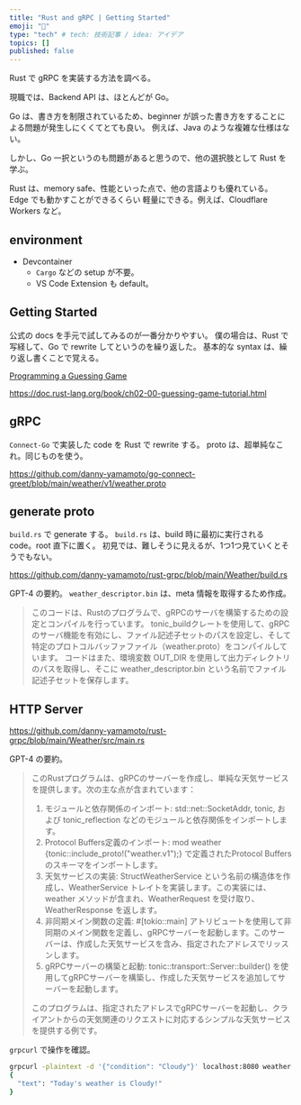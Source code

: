 ```yaml
---
title: "Rust and gRPC | Getting Started"
emoji: "🦁"
type: "tech" # tech: 技術記事 / idea: アイデア
topics: []
published: false
---
```

Rust で gRPC を実装する方法を調べる。

現職では、Backend API は、ほとんどが Go。

Go は、書き方を制限されているため、beginner が誤った書き方をすることによる問題が発生しにくくてとても良い。
例えば、Java のような複雑な仕様はない。

しかし、Go 一択というのも問題があると思うので、他の選択肢として Rust を学ぶ。

Rust は、memory safe、性能といった点で、他の言語よりも優れている。
Edge でも動かすことができるくらい 軽量にできる。例えば、Cloudflare Workers など。

## environment
- Devcontainer
   - `Cargo` などの setup が不要。
   - VS Code Extension も default。

## Getting Started
公式の docs を手元で試してみるのが一番分かりやすい。
僕の場合は、Rust で写経して、Go で rewrite してというのを繰り返した。
基本的な syntax は、繰り返し書くことで覚える。

[Programming a Guessing Game](https://doc.rust-lang.org/book/ch02-00-guessing-game-tutorial.html)

https://doc.rust-lang.org/book/ch02-00-guessing-game-tutorial.html

## gRPC
`Connect-Go` で実装した code を Rust で rewrite する。
proto は、超単純なこれ。同じものを使う。

https://github.com/danny-yamamoto/go-connect-greet/blob/main/weather/v1/weather.proto

## generate proto
`build.rs` で generate する。
`build.rs` は、build 時に最初に実行される code。root 直下に置く。
初見では、難しそうに見えるが、1つ1つ見ていくとそうでもない。

https://github.com/danny-yamamoto/rust-grpc/blob/main/Weather/build.rs

GPT-4 の要約。
`weather_descriptor.bin` は、meta 情報を取得するため作成。
>  このコードは、Rustのプログラムで、gRPCのサーバを構築するための設定とコンパイルを行っています。
tonic_buildクレートを使用して、gRPCのサーバ機能を有効にし、ファイル記述子セットのパスを設定し、そして特定のプロトコルバッファファイル（weather.proto）をコンパイルしています。
コードはまた、環境変数 OUT_DIR を使用して出力ディレクトリのパスを取得し、そこに weather_descriptor.bin という名前でファイル記述子セットを保存します。

## HTTP Server

https://github.com/danny-yamamoto/rust-grpc/blob/main/Weather/src/main.rs

GPT-4 の要約。
> このRustプログラムは、gRPCのサーバーを作成し、単純な天気サービスを提供します。次の主な点が含まれています：
> 1. モジュールと依存関係のインポート:
std::net::SocketAddr, tonic, および tonic_reflection などのモジュールと依存関係をインポートします。
> 1. Protocol Buffers定義のインポート:
mod weather {tonic::include_proto!("weather.v1");} で定義されたProtocol Buffersのスキーマをインポートします。
> 1. 天気サービスの実装:
StructWeatherService という名前の構造体を作成し、WeatherService トレイトを実装します。この実装には、weather メソッドが含まれ、WeatherRequest を受け取り、WeatherResponse を返します。
> 1. 非同期メイン関数の定義:
#[tokio::main] アトリビュートを使用して非同期のメイン関数を定義し、gRPCサーバーを起動します。このサーバーは、作成した天気サービスを含み、指定されたアドレスでリッスンします。
> 1. gRPCサーバーの構築と起動:
tonic::transport::Server::builder() を使用してgRPCサーバーを構築し、作成した天気サービスを追加してサーバーを起動します。
> 
> このプログラムは、指定されたアドレスでgRPCサーバーを起動し、クライアントからの天気関連のリクエストに対応するシンプルな天気サービスを提供する例です。

`grpcurl` で操作を確認。
```bash
grpcurl -plaintext -d '{"condition": "Cloudy"}' localhost:8080 weather.v1.WeatherService/Weather
{
  "text": "Today's weather is Cloudy!"
}
```
